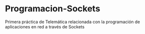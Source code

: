 # Programacion-Sockets
Primera práctica de Telemática relacionada con la programación de aplicaciones en red a través de Sockets
